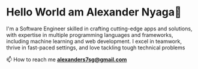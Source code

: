 <h1>Hello World am Alexander Nyaga👋</h1>

<p>I'm a Software Engineer skilled in crafting cutting-edge apps and solutions, with expertise in multiple programming languages and frameworks, including machine learning and web development. I excel in teamwork, thrive in fast-paced settings, and love tackling tough technical problems</p>

 📫 How to reach me **alexanders7sg@gmail.com**

